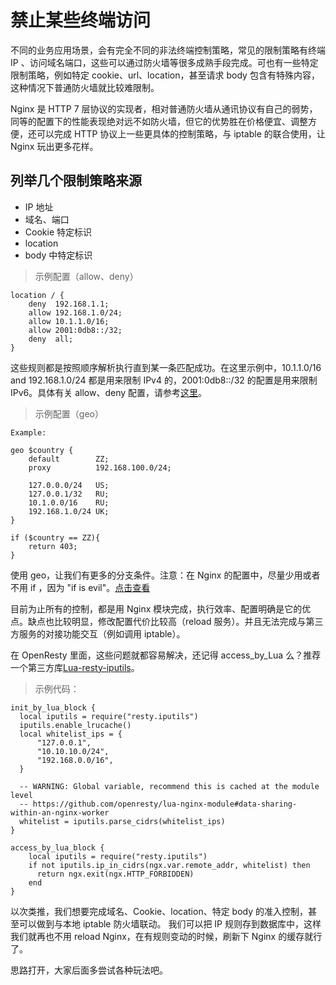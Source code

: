 # 禁止某些终端访问

不同的业务应用场景，会有完全不同的非法终端控制策略，常见的限制策略有终端 IP 、访问域名端口，这些可以通过防火墙等很多成熟手段完成。可也有一些特定限制策略，例如特定 cookie、url、location，甚至请求 body 包含有特殊内容，这种情况下普通防火墙就比较难限制。

Nginx 是 HTTP 7 层协议的实现者，相对普通防火墙从通讯协议有自己的弱势，同等的配置下的性能表现绝对远不如防火墙，但它的优势胜在价格便宜、调整方便，还可以完成 HTTP 协议上一些更具体的控制策略，与 iptable 的联合使用，让 Nginx 玩出更多花样。

## 列举几个限制策略来源

* IP 地址
* 域名、端口
* Cookie 特定标识
* location
* body 中特定标识

> 示例配置（allow、deny）

```
location / {
    deny  192.168.1.1;
    allow 192.168.1.0/24;
    allow 10.1.1.0/16;
    allow 2001:0db8::/32;
    deny  all;
}
```

这些规则都是按照顺序解析执行直到某一条匹配成功。在这里示例中，10.1.1.0/16 and 192.168.1.0/24 都是用来限制 IPv4 的，2001:0db8::/32 的配置是用来限制 IPv6。具体有关 allow、deny 配置，请参考[这里](http://nginx.org/en/docs/http/ngx_http_access_module.html)。

> 示例配置（geo）

```
Example:

geo $country {
    default        ZZ;
    proxy          192.168.100.0/24;

    127.0.0.0/24   US;
    127.0.0.1/32   RU;
    10.1.0.0/16    RU;
    192.168.1.0/24 UK;
}

if ($country == ZZ){
    return 403;
}
```

使用 geo，让我们有更多的分支条件。注意：在 Nginx 的配置中，尽量少用或者不用 if ，因为 "if is evil"。[点击查看](http://wiki.nginx.org/IfIsEvil)

目前为止所有的控制，都是用 Nginx 模块完成，执行效率、配置明确是它的优点。缺点也比较明显，修改配置代价比较高（reload 服务）。并且无法完成与第三方服务的对接功能交互（例如调用 iptable）。

在 OpenResty 里面，这些问题就都容易解决，还记得 access_by_Lua 么？推荐一个第三方库[Lua-resty-iputils](https://github.com/hamishforbes/lua-resty-iputils)。

> 示例代码：

```
init_by_lua_block {
  local iputils = require("resty.iputils")
  iputils.enable_lrucache()
  local whitelist_ips = {
      "127.0.0.1",
      "10.10.10.0/24",
      "192.168.0.0/16",
  }

  -- WARNING: Global variable, recommend this is cached at the module level
  -- https://github.com/openresty/lua-nginx-module#data-sharing-within-an-nginx-worker
  whitelist = iputils.parse_cidrs(whitelist_ips)
}

access_by_lua_block {
    local iputils = require("resty.iputils")
    if not iputils.ip_in_cidrs(ngx.var.remote_addr, whitelist) then
      return ngx.exit(ngx.HTTP_FORBIDDEN)
    end
}
```

以次类推，我们想要完成域名、Cookie、location、特定 body 的准入控制，甚至可以做到与本地 iptable 防火墙联动。
我们可以把 IP 规则存到数据库中，这样我们就再也不用 reload Nginx，在有规则变动的时候，刷新下 Nginx 的缓存就行了。

思路打开，大家后面多尝试各种玩法吧。
